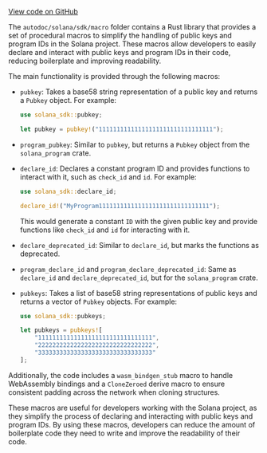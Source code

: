 [View code on GitHub](https://github.com/solana-labs/solana/tree/master/na/sdk/macro)

The `autodoc/solana/sdk/macro` folder contains a Rust library that provides a set of procedural macros to simplify the handling of public keys and program IDs in the Solana project. These macros allow developers to easily declare and interact with public keys and program IDs in their code, reducing boilerplate and improving readability.

The main functionality is provided through the following macros:

- `pubkey`: Takes a base58 string representation of a public key and returns a `Pubkey` object. For example:

  ```rust
  use solana_sdk::pubkey;

  let pubkey = pubkey!("11111111111111111111111111111111");
  ```

- `program_pubkey`: Similar to `pubkey`, but returns a `Pubkey` object from the `solana_program` crate.

- `declare_id`: Declares a constant program ID and provides functions to interact with it, such as `check_id` and `id`. For example:

  ```rust
  use solana_sdk::declare_id;

  declare_id!("MyProgram1111111111111111111111111111111");
  ```

  This would generate a constant `ID` with the given public key and provide functions like `check_id` and `id` for interacting with it.

- `declare_deprecated_id`: Similar to `declare_id`, but marks the functions as deprecated.

- `program_declare_id` and `program_declare_deprecated_id`: Same as `declare_id` and `declare_deprecated_id`, but for the `solana_program` crate.

- `pubkeys`: Takes a list of base58 string representations of public keys and returns a vector of `Pubkey` objects. For example:

  ```rust
  use solana_sdk::pubkeys;

  let pubkeys = pubkeys![
      "11111111111111111111111111111111",
      "22222222222222222222222222222222",
      "33333333333333333333333333333333"
  ];
  ```

Additionally, the code includes a `wasm_bindgen_stub` macro to handle WebAssembly bindings and a `CloneZeroed` derive macro to ensure consistent padding across the network when cloning structures.

These macros are useful for developers working with the Solana project, as they simplify the process of declaring and interacting with public keys and program IDs. By using these macros, developers can reduce the amount of boilerplate code they need to write and improve the readability of their code.
